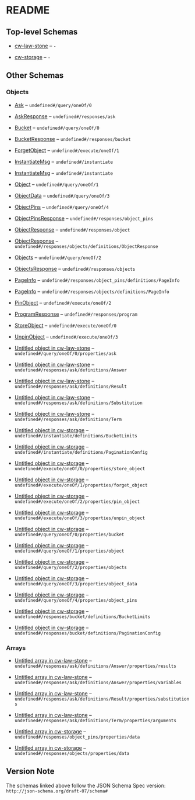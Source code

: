 # README

## Top-level Schemas

*   [cw-law-stone](./cw-law-stone.md "CW Law StoneOverviewThe cw-law-stone smart contract aims to provide GaaS (i") – `-`

*   [cw-storage](./cw-storage.md "CW StorageOverviewThe cw-storage smart contract enables the storage of arbitrary objects in any Cosmos blockchains using the CosmWasm framework") – `-`

## Other Schemas

### Objects

*   [Ask](./cw-law-stone-querymsg-oneof-ask.md "If not broken, ask the logic module the provided query with the law program loaded") – `undefined#/query/oneOf/0`

*   [AskResponse](./cw-law-stone-responses-askresponse.md) – `undefined#/responses/ask`

*   [Bucket](./cw-storage-querymsg-oneof-bucket.md "Bucket returns the bucket information") – `undefined#/query/oneOf/0`

*   [BucketResponse](./cw-storage-responses-bucketresponse.md "BucketResponse is the response of the Bucket query") – `undefined#/responses/bucket`

*   [ForgetObject](./cw-storage-executemsg-oneof-forgetobject.md "ForgetObject first unpin the object from the bucket for the considered sender, then remove it from the storage if it is not pinned anymore") – `undefined#/execute/oneOf/1`

*   [InstantiateMsg](./cw-law-stone-instantiatemsg.md "Instantiate message") – `undefined#/instantiate`

*   [InstantiateMsg](./cw-storage-instantiatemsg.md "Instantiate messages") – `undefined#/instantiate`

*   [Object](./cw-storage-querymsg-oneof-object.md "Object returns the object information with the given id") – `undefined#/query/oneOf/1`

*   [ObjectData](./cw-storage-querymsg-oneof-objectdata.md "ObjectData returns the content of the object with the given id") – `undefined#/query/oneOf/3`

*   [ObjectPins](./cw-storage-querymsg-oneof-objectpins.md "ObjectPins returns the list of addresses that pinned the object with the given id with support for pagination") – `undefined#/query/oneOf/4`

*   [ObjectPinsResponse](./cw-storage-responses-objectpinsresponse.md "ObjectPinsResponse is the response of the GetObjectPins query") – `undefined#/responses/object_pins`

*   [ObjectResponse](./cw-storage-responses-objectresponse.md "ObjectResponse is the response of the Object query") – `undefined#/responses/object`

*   [ObjectResponse](./cw-storage-responses-objectsresponse-definitions-objectresponse.md "ObjectResponse is the response of the Object query") – `undefined#/responses/objects/definitions/ObjectResponse`

*   [Objects](./cw-storage-querymsg-oneof-objects.md "Objects returns the list of objects in the bucket with support for pagination") – `undefined#/query/oneOf/2`

*   [ObjectsResponse](./cw-storage-responses-objectsresponse.md "ObjectsResponse is the response of the Objects query") – `undefined#/responses/objects`

*   [PageInfo](./cw-storage-responses-objectpinsresponse-definitions-pageinfo.md "PageInfo is the page information returned for paginated queries") – `undefined#/responses/object_pins/definitions/PageInfo`

*   [PageInfo](./cw-storage-responses-objectsresponse-definitions-pageinfo.md "PageInfo is the page information returned for paginated queries") – `undefined#/responses/objects/definitions/PageInfo`

*   [PinObject](./cw-storage-executemsg-oneof-pinobject.md "PinObject pins the object in the bucket for the considered sender") – `undefined#/execute/oneOf/2`

*   [ProgramResponse](./cw-law-stone-responses-programresponse.md "ProgramResponse carry elements to locate the program in a cw-storage contract") – `undefined#/responses/program`

*   [StoreObject](./cw-storage-executemsg-oneof-storeobject.md "StoreObject store an object to the bucket and make the sender the owner of the object") – `undefined#/execute/oneOf/0`

*   [UnpinObject](./cw-storage-executemsg-oneof-unpinobject.md "UnpinObject unpins the object in the bucket for the considered sender") – `undefined#/execute/oneOf/3`

*   [Untitled object in cw-law-stone](./cw-law-stone-querymsg-oneof-ask-properties-ask.md) – `undefined#/query/oneOf/0/properties/ask`

*   [Untitled object in cw-law-stone](./cw-law-stone-responses-askresponse-definitions-answer.md) – `undefined#/responses/ask/definitions/Answer`

*   [Untitled object in cw-law-stone](./cw-law-stone-responses-askresponse-definitions-result.md) – `undefined#/responses/ask/definitions/Result`

*   [Untitled object in cw-law-stone](./cw-law-stone-responses-askresponse-definitions-substitution.md) – `undefined#/responses/ask/definitions/Substitution`

*   [Untitled object in cw-law-stone](./cw-law-stone-responses-askresponse-definitions-term.md) – `undefined#/responses/ask/definitions/Term`

*   [Untitled object in cw-storage](./cw-storage-instantiatemsg-definitions-bucketlimits.md "BucketLimits is the type of the limits of a bucket") – `undefined#/instantiate/definitions/BucketLimits`

*   [Untitled object in cw-storage](./cw-storage-instantiatemsg-definitions-paginationconfig.md "PaginationConfig is the type carrying configuration for paginated queries") – `undefined#/instantiate/definitions/PaginationConfig`

*   [Untitled object in cw-storage](./cw-storage-executemsg-oneof-storeobject-properties-store_object.md) – `undefined#/execute/oneOf/0/properties/store_object`

*   [Untitled object in cw-storage](./cw-storage-executemsg-oneof-forgetobject-properties-forget_object.md) – `undefined#/execute/oneOf/1/properties/forget_object`

*   [Untitled object in cw-storage](./cw-storage-executemsg-oneof-pinobject-properties-pin_object.md) – `undefined#/execute/oneOf/2/properties/pin_object`

*   [Untitled object in cw-storage](./cw-storage-executemsg-oneof-unpinobject-properties-unpin_object.md) – `undefined#/execute/oneOf/3/properties/unpin_object`

*   [Untitled object in cw-storage](./cw-storage-querymsg-oneof-bucket-properties-bucket.md) – `undefined#/query/oneOf/0/properties/bucket`

*   [Untitled object in cw-storage](./cw-storage-querymsg-oneof-object-properties-object.md) – `undefined#/query/oneOf/1/properties/object`

*   [Untitled object in cw-storage](./cw-storage-querymsg-oneof-objects-properties-objects.md) – `undefined#/query/oneOf/2/properties/objects`

*   [Untitled object in cw-storage](./cw-storage-querymsg-oneof-objectdata-properties-object_data.md) – `undefined#/query/oneOf/3/properties/object_data`

*   [Untitled object in cw-storage](./cw-storage-querymsg-oneof-objectpins-properties-object_pins.md) – `undefined#/query/oneOf/4/properties/object_pins`

*   [Untitled object in cw-storage](./cw-storage-responses-bucketresponse-definitions-bucketlimits.md "BucketLimits is the type of the limits of a bucket") – `undefined#/responses/bucket/definitions/BucketLimits`

*   [Untitled object in cw-storage](./cw-storage-responses-bucketresponse-definitions-paginationconfig.md "PaginationConfig is the type carrying configuration for paginated queries") – `undefined#/responses/bucket/definitions/PaginationConfig`

### Arrays

*   [Untitled array in cw-law-stone](./cw-law-stone-responses-askresponse-definitions-answer-properties-results.md) – `undefined#/responses/ask/definitions/Answer/properties/results`

*   [Untitled array in cw-law-stone](./cw-law-stone-responses-askresponse-definitions-answer-properties-variables.md) – `undefined#/responses/ask/definitions/Answer/properties/variables`

*   [Untitled array in cw-law-stone](./cw-law-stone-responses-askresponse-definitions-result-properties-substitutions.md) – `undefined#/responses/ask/definitions/Result/properties/substitutions`

*   [Untitled array in cw-law-stone](./cw-law-stone-responses-askresponse-definitions-term-properties-arguments.md) – `undefined#/responses/ask/definitions/Term/properties/arguments`

*   [Untitled array in cw-storage](./cw-storage-responses-objectpinsresponse-properties-data.md "The list of addresses that pinned the object") – `undefined#/responses/object_pins/properties/data`

*   [Untitled array in cw-storage](./cw-storage-responses-objectsresponse-properties-data.md "The list of objects in the bucket") – `undefined#/responses/objects/properties/data`

## Version Note

The schemas linked above follow the JSON Schema Spec version: `http://json-schema.org/draft-07/schema#`
